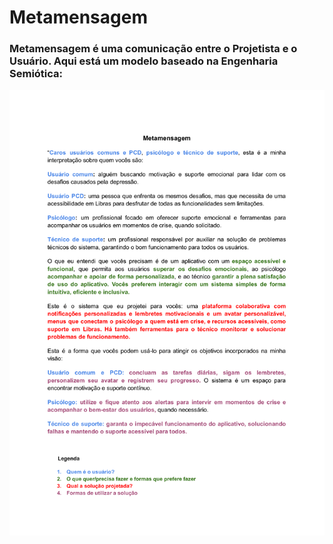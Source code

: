 # Metamensagem
### Metamensagem é uma comunicação entre o Projetista e o Usuário. Aqui está um modelo baseado na Engenharia Semiótica:

<p align="center"><img src="./imagens/Metamensagem.png" alt="Metamensagem"></p>
